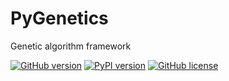 # PyGenetics
Genetic algorithm framework

[![GitHub version](https://badge.fury.io/gh/tjkessler%2Fpygenetics.svg)](https://badge.fury.io/gh/tjkessler%2Fpygenetics)
[![PyPI version](https://badge.fury.io/py/pygenetics.svg)](https://badge.fury.io/py/pygenetics)
[![GitHub license](https://img.shields.io/badge/license-MIT-blue.svg)](https://raw.githubusercontent.com/TJKessler/PyGenetics/master/LICENSE.txt)
